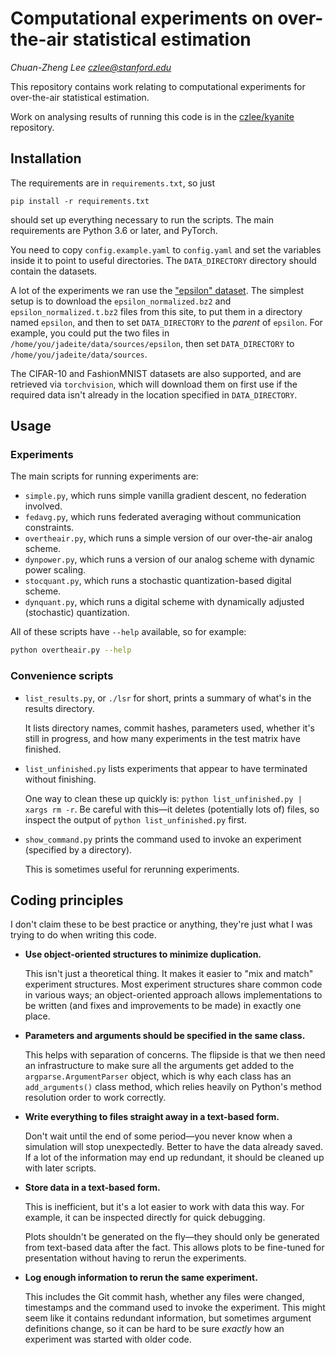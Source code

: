 Computational experiments on over-the-air statistical estimation
================================================================

_Chuan-Zheng Lee <czlee@stanford.edu>_

This repository contains work relating to computational experiments for over-the-air statistical estimation.

Work on analysing results of running this code is in the [czlee/kyanite](https://github.com/czlee/kyanite) repository.

Installation
------------

The requirements are in `requirements.txt`, so just
```
pip install -r requirements.txt
```
should set up everything necessary to run the scripts. The main requirements are Python 3.6 or later, and PyTorch.

You need to copy `config.example.yaml` to `config.yaml` and set the variables inside it to point to useful directories. The `DATA_DIRECTORY` directory should contain the datasets.

A lot of the experiments we ran use the ["epsilon" dataset](https://www.csie.ntu.edu.tw/~cjlin/libsvmtools/datasets/binary.html#epsilon). The simplest setup is to download the `epsilon_normalized.bz2` and `epsilon_normalized.t.bz2` files from this site, to put them in a directory named `epsilon`, and then to set `DATA_DIRECTORY` to the _parent_ of `epsilon`. For example, you could put the two files in `/home/you/jadeite/data/sources/epsilon`, then set `DATA_DIRECTORY` to `/home/you/jadeite/data/sources`.

The CIFAR-10 and FashionMNIST datasets are also supported, and are retrieved via `torchvision`, which will download them on first use if the required data isn't already in the location specified in `DATA_DIRECTORY`.

Usage
-----

### Experiments

The main scripts for running experiments are:

- `simple.py`, which runs simple vanilla gradient descent, no federation involved.
- `fedavg.py`, which runs federated averaging without communication constraints.
- `overtheair.py`, which runs a simple version of our over-the-air analog scheme.
- `dynpower.py`, which runs a version of our analog scheme with dynamic power scaling.
- `stocquant.py`, which runs a stochastic quantization-based digital scheme.
- `dynquant.py`, which runs a digital scheme with dynamically adjusted (stochastic) quantization.

All of these scripts have `--help` available, so for example:

```bash
python overtheair.py --help
```

### Convenience scripts

- `list_results.py`, or `./lsr` for short, prints a summary of what's in the results directory.

  It lists directory names, commit hashes, parameters used, whether it's still in progress, and how many experiments in the test matrix have finished.
  
- `list_unfinished.py` lists experiments that appear to have terminated without finishing.

  One way to clean these up quickly is: `python list_unfinished.py | xargs rm -r`. Be careful with this—it deletes (potentially lots of) files, so inspect the output of `python list_unfinished.py` first.

- `show_command.py` prints the command used to invoke an experiment (specified by a directory).

  This is sometimes useful for rerunning experiments.

Coding principles
-----------------
I don't claim these to be best practice or anything, they're just what I was trying to do when writing this code.

- **Use object-oriented structures to minimize duplication.**

  This isn't just a theoretical thing. It makes it easier to "mix and match" experiment structures. Most experiment structures share common code in various ways; an object-oriented approach allows implementations to be written (and fixes and improvements to be made) in exactly one place.

- **Parameters and arguments should be specified in the same class.**

  This helps with separation of concerns. The flipside is that we then need an infrastructure to make sure all the arguments get added to the `argparse.ArgumentParser` object, which is why each class has an `add_arguments()` class method, which relies heavily on Python's method resolution order to work correctly.

- **Write everything to files straight away in a text-based form.**

  Don't wait until the end of some period—you never know when a simulation will stop unexpectedly. Better to have the data already saved. If a lot of the information may end up redundant, it should be cleaned up with later scripts.

- **Store data in a text-based form.**

  This is inefficient, but it's a lot easier to work with data this way. For example, it can be inspected directly for quick debugging.

  Plots shouldn't be generated on the fly—they should only be generated from text-based data after the fact. This allows plots to be fine-tuned for presentation without having to rerun the experiments.

- **Log enough information to rerun the same experiment.**

  This includes the Git commit hash, whether any files were changed, timestamps and the command used to invoke the experiment. This might seem like it contains redundant information, but sometimes argument definitions change, so it can be hard to be sure _exactly_ how an experiment was started with older code.
